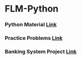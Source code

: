 # FLM-Python

### Python Material [Link](https://docs.google.com/document/d/1fHusJB1fF_xK8oXEESkJsEV5SR5wryEY4z8ID2sOmpQ/edit?usp=sharing)
### Practice Problems [Link](https://docs.google.com/document/d/1Wuy7E6SJAVoIJKRrz9nKVNmZv2bGMmQipFSOiTkjzME/edit?usp=sharing)
### Banking System Project [Link](https://github.com/vamsireddy22/Banking-System-)
